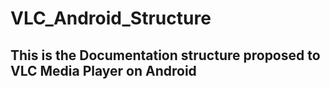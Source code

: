 # VLC_Android_Structure
## This is the Documentation structure proposed to VLC Media Player on Android
